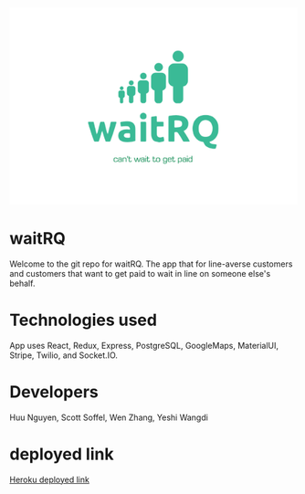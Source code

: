 ![Logo](public/logo3.png)

# waitRQ

Welcome to the git repo for waitRQ. The app that for line-averse customers and customers that want to get paid to wait in line on someone else's behalf.

# Technologies used

App uses React, Redux, Express, PostgreSQL, GoogleMaps, MaterialUI, Stripe, Twilio, and Socket.IO.

# Developers

Huu Nguyen, Scott Soffel, Wen Zhang, Yeshi Wangdi

# deployed link

[Heroku deployed link](https://waitrq.herokuapp.com/)

